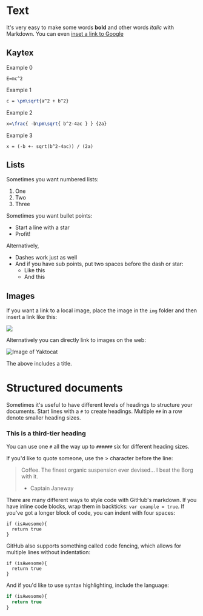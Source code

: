 # Text

It's very easy to make some words **bold** and other words *italic* with Markdown. You can even [inset a link to Google](http://google.com)

## Kaytex

Example 0

```asciimath
E=mc^2
```

Example 1

```latex
c = \pm\sqrt{a^2 + b^2}
```

Example 2


```latex
x=\frac{ -b\pm\sqrt{ b^2-4ac } } {2a}
```

Example 3


```asciimath
x = (-b +- sqrt(b^2-4ac)) / (2a)
```


## Lists

Sometimes you want numbered lists:

1. One
2. Two
3. Three

Sometimes you want bullet points:

* Start a line with a star
* Profit!

Alternatively,

- Dashes work just as well
- And if you have sub points, put two spaces before the dash or star:
  - Like this
  - And this

## Images

If you want a link to a local image, place the image in the `img` folder and then insert a link like this:

![](img/02.jpg)

Alternatively you can directly link to images on the web:

![Image of Yaktocat](https://octodex.github.com/images/yaktocat.png)

The above includes a title.

# Structured documents

Sometimes it's useful to have different levels of headings to structure your documents. Start lines with a `#` to create headings. Multiple `##` in a row denote smaller heading sizes.

### This is a third-tier heading

You can use one `#` all the way up to `######` six for different heading sizes.

If you'd like to quote someone, use the > character before the line:

> Coffee. The finest organic suspension ever devised... I beat the Borg with it.
> - Captain Janeway

There are many different ways to style code with GitHub's markdown. If you have inline code blocks, wrap them in backticks: `var example = true`.  If you've got a longer block of code, you can indent with four spaces:

    if (isAwesome){
      return true
    }

GitHub also supports something called code fencing, which allows for multiple lines without indentation:

~~~
if (isAwesome){
  return true
}
~~~

And if you'd like to use syntax highlighting, include the language:

~~~javascript
if (isAwesome){
  return true
}
~~~

